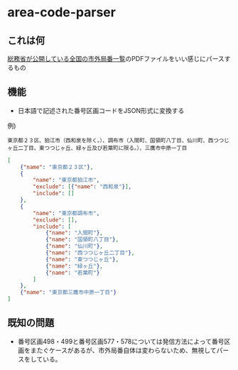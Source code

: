 # area-code-parser

## これは何

[総務省が公開している全国の市外局番一覧](https://www.soumu.go.jp/main_sosiki/joho_tsusin/top/tel_number/shigai_list.html)のPDFファイルをいい感じにパースするもの

## 機能

- 日本語で記述された番号区画コードをJSON形式に変換する

例)

```
東京都２３区、狛江市（西和泉を除く。）、調布市（入間町、国領町八丁目、仙川町、西つつじヶ丘二丁目、東つつじヶ丘、緑ヶ丘及び若葉町に限る。）、三鷹市中原一丁目
```

```json
[
    {"name": "東京都２３区"},
    {
        "name": "東京都狛江市",
        "exclude": [{"name": "西和泉"}],
        "include": []
    },
    {
        "name": "東京都調布市",
        "exclude": [],
        "include": [
            {"name": "入間町"},
            {"name": "国領町八丁目"},
            {"name": "仙川町"},
            {"name": "西つつじヶ丘二丁目"},
            {"name": "東つつじヶ丘"},
            {"name": "緑ヶ丘"},
            {"name": "若葉町"}
        ]
    },
    {"name": "東京都三鷹市中原一丁目"}
]
```

## 既知の問題

- 番号区画498・499と番号区画577・578については発信方法によって番号区画をまたぐケースがあるが、市外局番自体は変わらないため、無視してパースをしている。
